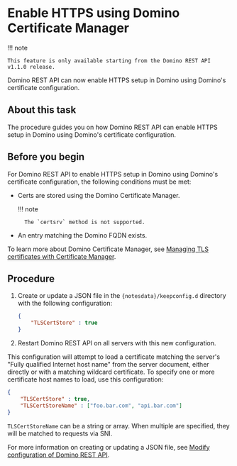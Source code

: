 # Enable HTTPS using Domino Certificate Manager

!!! note

    This feature is only available starting from the Domino REST API v1.1.0 release.

Domino REST API can now enable HTTPS setup in Domino using Domino's certificate configuration.

## About this task

The procedure guides you on how Domino REST API can enable HTTPS setup in Domino using Domino's certificate configuration.

## Before you begin

For Domino REST API to enable HTTPS setup in Domino using Domino's certificate configuration, the following conditions must be met:

- Certs are stored using the Domino Certificate Manager.

    !!! note

        The `certsrv` method is not supported.
            
- An entry matching the Domino FQDN exists.

To learn more about Domino Certificate Manager, see [Managing TLS certificates with Certificate Manager](https://help.hcl-software.com/domino/14.0.0/admin/secu_le_using_certificate_manager.html?hl=certificate%2Cmanager).

## Procedure

1. Create or update a JSON file in the `{notesdata}/keepconfig.d` directory with the following configuration:

    ```json
    {
        "TLSCertStore" : true
    }
    ```

2. Restart Domino REST API on all servers with this new configuration.

This configuration will attempt to load a certificate matching the server's "Fully qualified Internet host name" from the server document, either directly or with a matching wildcard certificate. To specify one or more certificate host names to load, use this configuration:

```json
{
    "TLSCertStore" : true,
    "TLSCertStoreName" : ["foo.bar.com", "api.bar.com"]
}
```

`TLSCertStoreName` can be a string or array. When multiple are specified, they will be matched to requests via SNI.

For more information on creating or updating a JSON file, see [Modify configuration of Domino REST API](../install/modifyconfig.md).
